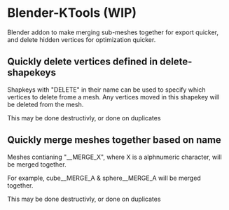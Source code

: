 # Blender-KTools (WIP)
Blender addon to make merging sub-meshes together for export quicker, and delete hidden vertices for optimization quicker.


## Quickly delete vertices defined in delete-shapekeys
Shapkeys with "DELETE" in their name can be used to specify which vertices to delete frome a mesh. Any vertices moved in this shapekey will be deleted from the mesh.

This may be done destructivly, or done on duplicates

## Quickly merge meshes together based on name
Meshes contianing "__MERGE_X", where X is a alphnumeric character, will be merged together.

For example, cube__MERGE_A & sphere__MERGE_A will be merged together.

This may be done destructivly, or done on duplicates
